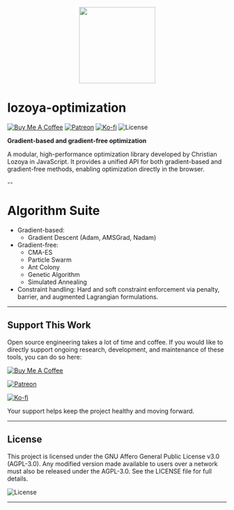 <p align="center">
  <img src="assets/optimization.png" width="175">
</p>

# lozoya-optimization

[![Buy Me A Coffee](https://img.shields.io/badge/Donate-Buy%20Me%20A%20Coffee-FFDD00?logo=buymeacoffee&logoColor=white)](https://www.buymeacoffee.com/clozoya172b)
[![Patreon](https://img.shields.io/badge/Support-Patreon-051D34?logo=patreon&logoColor=white)](https://www.patreon.com/lozoya)
[![Ko-fi](https://img.shields.io/badge/Tip-Ko%E2%80%91fi-FF5E5B?logo=kofi&logoColor=white)](https://ko-fi.com/lozoya)
![License](https://img.shields.io/badge/license-AGPL--3.0-blue)

**Gradient-based and gradient-free optimization**

A modular, high-performance optimization library developed by Christian Lozoya in JavaScript. It provides a unified API for both gradient-based and gradient-free methods, enabling optimization directly in the browser.

--

# Algorithm Suite
- Gradient-based:
  - Gradient Descent (Adam, AMSGrad, Nadam)
- Gradient-free:
  - CMA-ES
  - Particle Swarm
  - Ant Colony
  - Genetic Algorithm
  - Simulated Annealing
- Constraint handling: Hard and soft constraint enforcement via penalty, barrier, and augmented Lagrangian formulations.

---

## Support This Work

Open source engineering takes a lot of time and coffee. If you would like to directly support ongoing research,
development, and maintenance of these tools, you can do so here:

[![Buy Me A Coffee](https://img.shields.io/badge/Donate-Buy%20Me%20A%20Coffee-FFDD00?logo=buymeacoffee&logoColor=white)](https://www.buymeacoffee.com/clozoya172b)

[![Patreon](https://img.shields.io/badge/Support-Patreon-051D34?logo=patreon&logoColor=white)](https://www.patreon.com/lozoya)

[![Ko-fi](https://img.shields.io/badge/Tip-Ko%E2%80%91fi-FF5E5B?logo=kofi&logoColor=white)](https://ko-fi.com/lozoya)

Your support helps keep the project healthy and moving forward.

---

## License

This project is licensed under the GNU Affero General Public License v3.0 (AGPL-3.0). Any modified version made
available to users over a network must also be released under the AGPL-3.0. See the LICENSE file for full details.

![License](https://img.shields.io/badge/license-AGPL--3.0-blue)

---
